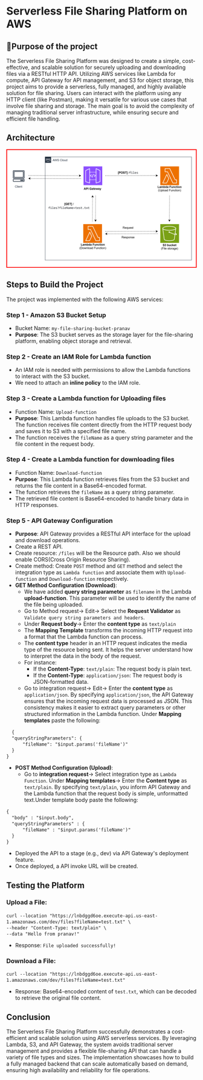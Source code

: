 # Serverless File Sharing Platform on AWS
## 📌Purpose of the project
The Serverless File Sharing Platform was designed to create a simple, cost-effective, and scalable solution for securely uploading and downloading files via a RESTful HTTP API. Utilizing AWS services like Lambda for compute, API Gateway for API management, and S3 for object storage, this project aims to provide a serverless, fully managed, and highly available solution for file sharing. Users can interact with the platform using any HTTP client (like Postman), making it versatile for various use cases that involve file sharing and storage. The main goal is to avoid the complexity of managing traditional server infrastructure, while ensuring secure and efficient file handling.
## Architecture
![Diagram explaining the architecture of this project](Images/Architecture-diagram.svg)

## Steps to Build the Project
The project was implemented with the following AWS services:
### Step 1 - Amazon S3 Bucket Setup
* Bucket Name: `my-file-sharing-bucket-pranav`
* **Purpose**: The S3 bucket serves as the storage layer for the file-sharing platform, enabling object storage and retrieval.
### Step 2 - Create an IAM Role for Lambda function
* An IAM role is needed with permissions to allow the Lambda functions to interact with the S3 bucket.
* We need to attach an **inline policy** to the IAM role.
### Step 3 - Create a Lambda function for Uploading files
* Function Name: `Upload-function`
* **Purpose**: This Lambda function handles file uploads to the S3 bucket. The function receives file content directly from the HTTP request body and saves it to S3 with a specified file name.
* The function receives the `fileName` as a query string parameter and the file content in the request body.
### Step 4 - Create a Lambda function for downloading files
* Function Name: `Download-function`
* **Purpose**: This Lambda function retrieves files from the S3 bucket and returns the file content in a Base64-encoded format.
* The function retrieves the `fileName` as a query string parameter.
* The retrieved file content is Base64-encoded to handle binary data in HTTP responses.
### Step 5 - API Gateway Configuration
* **Purpose**: API Gateway provides a RESTful API interface for the upload and download operations.
* Create a REST API.
* Create resource: `/files` will be the Resource path. Also we should enable CORS(Cross Origin Resource Sharing).
* Create method: Create `POST` method and `GET` method and select the integration type as `Lambda function` and associate them with `Upload-function` and `Download-function` respectively.
* **GET Method Configuration (Download)**:
  * We have added **query string parameter** as `filename` in the Lambda **upload-function**. This parameter will be used to
    identify the name of the file being uploaded.
  * Go to Method request-> Edit-> Select the **Request Validator** as `Validate query string parameters and headers`.
  * Under **Request body**-> Enter the **content type** as `text/plain`
  * The **Mapping Template** transforms the incoming HTTP request into a format that the Lambda function can process.
  * The **content type** header in an HTTP request indicates the media type of the resource being sent. It helps the server
    understand how to interpret the data in the body of the request.
  * For instance:
    * If the **Content-Type**: `text/plain`: The request body is plain text.
    * If the **Content-Type**: `application/json`: The request body is JSON-formatted data.
  * Go to integration request-> Edit-> Enter the **content type** as `application/json`. By specifying `application/json`, the API Gateway ensures that the incoming request data is processed as JSON. This consistency makes it easier to extract query parameters or other structured information in the Lambda function. Under **Mapping templates** paste
    the following:
```
  {
  "queryStringParameters": {
      "fileName": "$input.params('fileName')"
  }
}
```
* **POST Method Configuration (Upload)**:
  * Go to **integration request**-> Select integration type as `Lambda Function`. Under **Mapping templates**-> Enter the **Content type** as `text/plain`. By specifying `text/plain`, you inform API Gateway and the Lambda function that the request body is simple, unformatted text.Under template body paste the following:
```
{
  "body" : "$input.body",
  "queryStringParameters" : {
      "fileName" : "$input.params('fileName')"
  }
}
```
* Deployed the API to a stage (e.g., dev) via API Gateway's deployment feature.
* Once deployed, a API invoke URL will be created.
## Testing the Platform
### Upload a File: 
```
curl --location "https://lnbdggd6oe.execute-api.us-east-1.amazonaws.com/dev/files?fileName=test.txt" \
--header "Content-Type: text/plain" \
--data "Hello from pranav!"
```
* Response: `File uploaded successfully!`
### Download a File:
```
curl --location "https://lnbdggd6oe.execute-api.us-east-1.amazonaws.com/dev/files?fileName=test.txt"

```
* Response: Base64-encoded content of `test.txt`, which can be decoded to retrieve the original file content.
## Conclusion
The Serverless File Sharing Platform successfully demonstrates a cost-efficient and scalable solution using AWS serverless services. By leveraging Lambda, S3, and API Gateway, the system avoids traditional server management and provides a flexible file-sharing API that can handle a variety of file types and sizes. The implementation showcases how to build a fully managed backend that can scale automatically based on demand, ensuring high availability and reliability for file operations.
